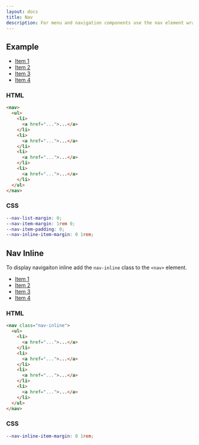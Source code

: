 ```yaml
---
layout: docs
title: Nav
description: For menu and navigation components use the nav element wrapped around an unordered list.
---
```


## Example

<div>
  <nav>
    <ul>
      <li>
        <a href="#">Item 1</a>
      </li>
      <li>
        <a href="#">Item 2</a>
      </li>
      <li>
        <a href="#">Item 3</a>
      </li>
      <li>
        <a href="#">Item 4</a>
      </li>
    </ul>
  </nav>
</div>

### HTML

```html
<nav>
  <ul>
    <li>
      <a href="...">...</a>
    </li>
    <li>
      <a href="...">...</a>
    </li>
    <li>
      <a href="...">...</a>
    </li>
    <li>
      <a href="...">...</a>
    </li>
  </ul>
</nav>
```

### CSS

```scss
--nav-list-margin: 0;
--nav-item-margin: 1rem 0;
--nav-item-padding: 0;
--nav-inline-item-margin: 0 1rem;
```

## Nav Inline

To display navigaiton inline add the `nav-inline` class to the `<nav>` element.

<div>
  <nav class="nav-inline">
    <ul>
      <li>
        <a href="#">Item 1</a>
      </li>
      <li>
        <a href="#">Item 2</a>
      </li>
      <li>
        <a href="#">Item 3</a>
      </li>
      <li>
        <a href="#">Item 4</a>
      </li>
    </ul>
  </nav>
</div>

### HTML

```html
<nav class="nav-inline">
  <ul>
    <li>
      <a href="...">...</a>
    </li>
    <li>
      <a href="...">...</a>
    </li>
    <li>
      <a href="...">...</a>
    </li>
    <li>
      <a href="...">...</a>
    </li>
  </ul>
</nav>
```

### CSS

```scss
--nav-inline-item-margin: 0 1rem;
```
